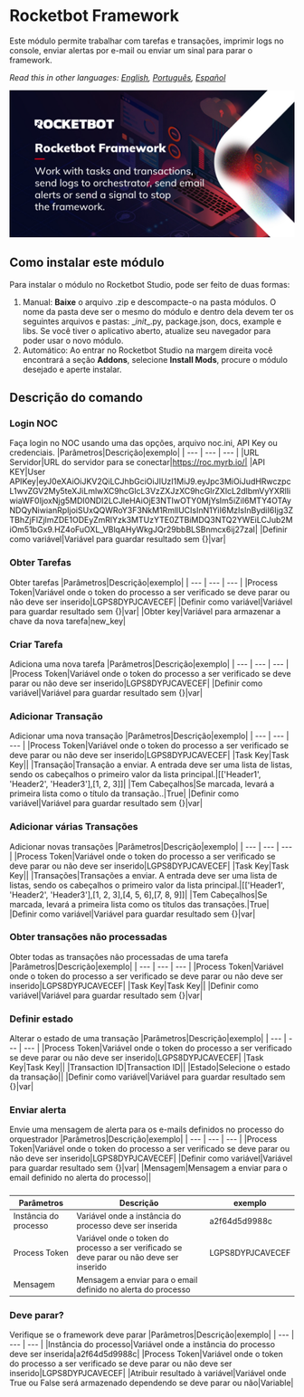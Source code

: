 



# Rocketbot Framework
  
Este módulo permite trabalhar com tarefas e transações, imprimir logs no console, enviar alertas por e-mail ou enviar um sinal para parar o framework.  

*Read this in other languages: [English](Manual_Rocketbot_Framework.md), [Português](Manual_Rocketbot_Framework.pr.md), [Español](Manual_Rocketbot_Framework.es.md)*
  
![banner](imgs/Banner_Rocketbot_Framework.jpg)
## Como instalar este módulo
  
Para instalar o módulo no Rocketbot Studio, pode ser feito de duas formas:
1. Manual: __Baixe__ o arquivo .zip e descompacte-o na pasta módulos. O nome da pasta deve ser o mesmo do módulo e dentro dela devem ter os seguintes arquivos e pastas: \__init__.py, package.json, docs, example e libs. Se você tiver o aplicativo aberto, atualize seu navegador para poder usar o novo módulo.
2. Automático: Ao entrar no Rocketbot Studio na margem direita você encontrará a seção **Addons**, selecione **Install Mods**, procure o módulo desejado e aperte instalar.  


## Descrição do comando

### Login NOC
  
Faça login no NOC usando uma das opções, arquivo noc.ini, API Key ou credenciais.
|Parâmetros|Descrição|exemplo|
| --- | --- | --- |
|URL Servidor|URL do servidor para se conectar|https://roc.myrb.io/|
|API KEY|User APIKey|eyJ0eXAiOiJKV2QiLCJhbGciOiJIUzI1MiJ9.eyJpc3MiOiJudHRwczpcL1wvZGV2My5teXJiLmlwXC9hcGlcL3VzZXJzXC9hcGlrZXlcL2dlbmVyYXRlIiwiaWF0IjoxNjg5MDI0NDI2LCJleHAiOjE3NTIwOTY0MjYsIm5iZiI6MTY4OTAyNDQyNiwianRpIjoiSUxQQWRoY3F3NkM1RmllUCIsInN1YiI6MzIsInBydiI6Ijg3ZTBhZjFlZjlmZDE1ODEyZmRlYzk3MTUzYTE0ZTBiMDQ3NTQ2YWEiLCJub2MiOm51bGx9.HZ4oFuOXL_VBlqAHyWkgJQr29bbBLSBnmcx6ij27zaI|
|Definir como variável|Variável para guardar resultado sem {}|var|

### Obter Tarefas
  
Obter tarefas
|Parâmetros|Descrição|exemplo|
| --- | --- | --- |
|Process Token|Variável onde o token do processo a ser verificado se deve parar ou não deve ser inserido|LGPS8DYPJCAVECEF|
|Definir como variável|Variável para guardar resultado sem {}|var|
|Obter key|Variável para armazenar a chave da nova tarefa|new_key|

### Criar Tarefa
  
Adiciona uma nova tarefa
|Parâmetros|Descrição|exemplo|
| --- | --- | --- |
|Process Token|Variável onde o token do processo a ser verificado se deve parar ou não deve ser inserido|LGPS8DYPJCAVECEF|
|Definir como variável|Variável para guardar resultado sem {}|var|

### Adicionar Transação
  
Adicionar uma nova transação
|Parâmetros|Descrição|exemplo|
| --- | --- | --- |
|Process Token|Variável onde o token do processo a ser verificado se deve parar ou não deve ser inserido|LGPS8DYPJCAVECEF|
|Task Key|Task Key||
|Transação|Transação a enviar. A entrada deve ser uma lista de listas, sendo os cabeçalhos o primeiro valor da lista principal.|[['Header1', 'Header2', 'Header3'],[1, 2, 3]]|
|Tem Cabeçalhos|Se marcada, levará a primeira lista como o título da transação..|True|
|Definir como variável|Variável para guardar resultado sem {}|var|

### Adicionar várias Transações
  
Adicionar novas transações
|Parâmetros|Descrição|exemplo|
| --- | --- | --- |
|Process Token|Variável onde o token do processo a ser verificado se deve parar ou não deve ser inserido|LGPS8DYPJCAVECEF|
|Task Key|Task Key||
|Transações|Transações a enviar. A entrada deve ser uma lista de listas, sendo os cabeçalhos o primeiro valor da lista principal.|[['Header1', 'Header2', 'Header3'],[1, 2, 3],[4, 5, 6],[7, 8, 9]]|
|Tem Cabeçalhos|Se marcada, levará a primeira lista como os títulos das transações.|True|
|Definir como variável|Variável para guardar resultado sem {}|var|

### Obter transações não processadas
  
Obter todas as transações não processadas de uma tarefa
|Parâmetros|Descrição|exemplo|
| --- | --- | --- |
|Process Token|Variável onde o token do processo a ser verificado se deve parar ou não deve ser inserido|LGPS8DYPJCAVECEF|
|Task Key|Task Key||
|Definir como variável|Variável para guardar resultado sem {}|var|

### Definir estado
  
Alterar o estado de uma transação
|Parâmetros|Descrição|exemplo|
| --- | --- | --- |
|Process Token|Variável onde o token do processo a ser verificado se deve parar ou não deve ser inserido|LGPS8DYPJCAVECEF|
|Task Key|Task Key||
|Transaction ID|Transaction ID||
|Estado|Selecione o estado da transação||
|Definir como variável|Variável para guardar resultado sem {}|var|

### Enviar alerta
  
Envie uma mensagem de alerta para os e-mails definidos no processo do orquestrador
|Parâmetros|Descrição|exemplo|
| --- | --- | --- |
|Process Token|Variável onde o token do processo a ser verificado se deve parar ou não deve ser inserido|LGPS8DYPJCAVECEF|
|Definir como variável|Variável para guardar resultado sem {}|var|
|Mensagem|Mensagem a enviar para o email definido no alerta do processo||

### 
  

|Parâmetros|Descrição|exemplo|
| --- | --- | --- |
|Instância do processo|Variável onde a instância do processo deve ser inserida|a2f64d5d9988c|
|Process Token|Variável onde o token do processo a ser verificado se deve parar ou não deve ser inserido|LGPS8DYPJCAVECEF|
|Mensagem|Mensagem a enviar para o email definido no alerta do processo||

### Deve parar?
  
Verifique se o framework deve parar
|Parâmetros|Descrição|exemplo|
| --- | --- | --- |
|Instância do processo|Variável onde a instância do processo deve ser inserida|a2f64d5d9988c|
|Process Token|Variável onde o token do processo a ser verificado se deve parar ou não deve ser inserido|LGPS8DYPJCAVECEF|
|Atribuir resultado à variável|Variável onde True ou False será armazenado dependendo se deve parar ou não|Variable|
